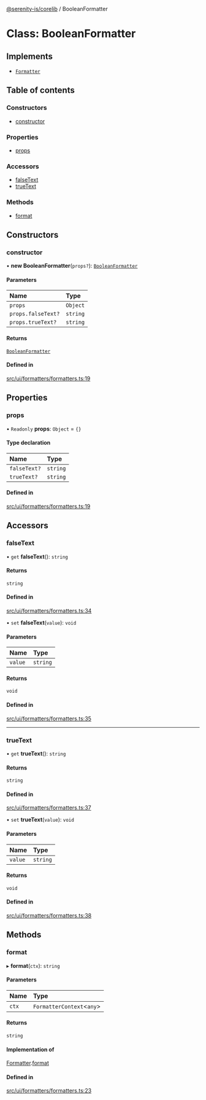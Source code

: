 [@serenity-is/corelib](../README.md) / BooleanFormatter

# Class: BooleanFormatter

## Implements

- [`Formatter`](../interfaces/Formatter.md)

## Table of contents

### Constructors

- [constructor](BooleanFormatter.md#constructor)

### Properties

- [props](BooleanFormatter.md#props)

### Accessors

- [falseText](BooleanFormatter.md#falsetext)
- [trueText](BooleanFormatter.md#truetext)

### Methods

- [format](BooleanFormatter.md#format)

## Constructors

### constructor

• **new BooleanFormatter**(`props?`): [`BooleanFormatter`](BooleanFormatter.md)

#### Parameters

| Name | Type |
| :------ | :------ |
| `props` | `Object` |
| `props.falseText?` | `string` |
| `props.trueText?` | `string` |

#### Returns

[`BooleanFormatter`](BooleanFormatter.md)

#### Defined in

[src/ui/formatters/formatters.ts:19](https://github.com/serenity-is/serenity/blob/master/packages/corelib/src/ui/formatters/formatters.ts#L19)

## Properties

### props

• `Readonly` **props**: `Object` = `{}`

#### Type declaration

| Name | Type |
| :------ | :------ |
| `falseText?` | `string` |
| `trueText?` | `string` |

#### Defined in

[src/ui/formatters/formatters.ts:19](https://github.com/serenity-is/serenity/blob/master/packages/corelib/src/ui/formatters/formatters.ts#L19)

## Accessors

### falseText

• `get` **falseText**(): `string`

#### Returns

`string`

#### Defined in

[src/ui/formatters/formatters.ts:34](https://github.com/serenity-is/serenity/blob/master/packages/corelib/src/ui/formatters/formatters.ts#L34)

• `set` **falseText**(`value`): `void`

#### Parameters

| Name | Type |
| :------ | :------ |
| `value` | `string` |

#### Returns

`void`

#### Defined in

[src/ui/formatters/formatters.ts:35](https://github.com/serenity-is/serenity/blob/master/packages/corelib/src/ui/formatters/formatters.ts#L35)

___

### trueText

• `get` **trueText**(): `string`

#### Returns

`string`

#### Defined in

[src/ui/formatters/formatters.ts:37](https://github.com/serenity-is/serenity/blob/master/packages/corelib/src/ui/formatters/formatters.ts#L37)

• `set` **trueText**(`value`): `void`

#### Parameters

| Name | Type |
| :------ | :------ |
| `value` | `string` |

#### Returns

`void`

#### Defined in

[src/ui/formatters/formatters.ts:38](https://github.com/serenity-is/serenity/blob/master/packages/corelib/src/ui/formatters/formatters.ts#L38)

## Methods

### format

▸ **format**(`ctx`): `string`

#### Parameters

| Name | Type |
| :------ | :------ |
| `ctx` | `FormatterContext`\<`any`\> |

#### Returns

`string`

#### Implementation of

[Formatter](../interfaces/Formatter.md).[format](../interfaces/Formatter.md#format)

#### Defined in

[src/ui/formatters/formatters.ts:23](https://github.com/serenity-is/serenity/blob/master/packages/corelib/src/ui/formatters/formatters.ts#L23)
